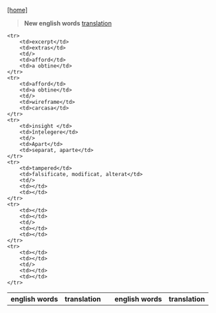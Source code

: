 [[home]](../../../../home.html) 

> **New english words**
[translation](https://translate.google.md/)<br/>


<table>
	<th>english words</th>
	<th>translation</th>
	<th/>
	<th>english words</th>
	<th>translation</th>

	<tr>
		<td>excerpt</td>
		<td>extras</td>	
		<td/>	
		<td>afford</td>
		<td>a obtine</td>
	</tr>
	<tr>
		<td>afford</td>
		<td>a obtine</td>
		<td/>	
		<td>wireframe</td>
		<td>carcasa</td>
	</tr>
	<tr>
		<td>insight </td>
		<td>înțelegere</td>
		<td/>	
		<td>Apart</td>
		<td>separat, aparte</td>
	</tr>
	<tr>
		<td>tampered</td>
		<td>falsificate, modificat, alterat</td>
		<td/>	
		<td></td>
		<td></td>
	</tr>
	<tr>
		<td></td>
		<td></td>
		<td/>	
		<td></td>
		<td></td>
	</tr>
	<tr>
		<td></td>
		<td></td>
		<td/>	
		<td></td>
		<td></td>
	</tr>
</table>

